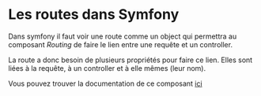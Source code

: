 # Les routes dans Symfony

Dans symfony il faut voir une route comme un object qui permettra au composant _Routing_ de faire le lien entre une requête et un controller.

La route a donc besoin de plusieurs propriétés pour faire ce lien. Elles sont liées à la requête, à un controller et à elle mêmes (leur nom).

Vous pouvez trouver la documentation de ce composant [ici](https://symfony.com/doc/4.4/routing.html)
